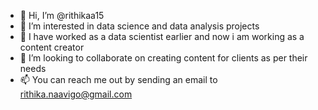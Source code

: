 - 👋 Hi, I’m @rithikaa15
- 👀 I’m interested in data science and data analysis projects
- 🌱 I have worked as a data scientist earlier and now i am working as a content creator 
- 💞️ I’m looking to collaborate on creating content for clients as per their needs
- 📫 You can reach me out by sending an email to rithika.naavigo@gmail.com

<!---
rithikaa15/rithikaa15 is a ✨ special ✨ repository because its `README.md` (this file) appears on your GitHub profile.
You can click the Preview link to take a look at your changes.
--->
